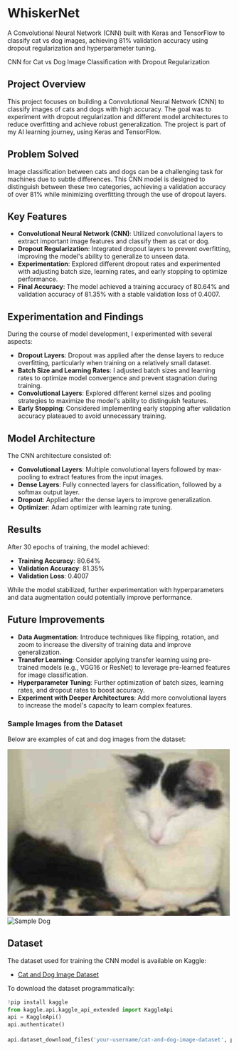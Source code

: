 # WhiskerNet
A Convolutional Neural Network (CNN) built with Keras and TensorFlow to classify cat vs dog images, achieving 81% validation accuracy using dropout regularization and hyperparameter tuning.

 CNN for Cat vs Dog Image Classification with Dropout Regularization

## Project Overview
This project focuses on building a Convolutional Neural Network (CNN) to classify images of cats and dogs with high accuracy. The goal was to experiment with dropout regularization and different model architectures to reduce overfitting and achieve robust generalization. The project is part of my AI learning journey, using Keras and TensorFlow.

## Problem Solved
Image classification between cats and dogs can be a challenging task for machines due to subtle differences. This CNN model is designed to distinguish between these two categories, achieving a validation accuracy of over 81% while minimizing overfitting through the use of dropout layers.

## Key Features
- **Convolutional Neural Network (CNN)**: Utilized convolutional layers to extract important image features and classify them as cat or dog.
- **Dropout Regularization**: Integrated dropout layers to prevent overfitting, improving the model's ability to generalize to unseen data.
- **Experimentation**: Explored different dropout rates and experimented with adjusting batch size, learning rates, and early stopping to optimize performance.
- **Final Accuracy**: The model achieved a training accuracy of 80.64% and validation accuracy of 81.35% with a stable validation loss of 0.4007.

## Experimentation and Findings
During the course of model development, I experimented with several aspects:
- **Dropout Layers**: Dropout was applied after the dense layers to reduce overfitting, particularly when training on a relatively small dataset.
- **Batch Size and Learning Rates**: I adjusted batch sizes and learning rates to optimize model convergence and prevent stagnation during training.
- **Convolutional Layers**: Explored different kernel sizes and pooling strategies to maximize the model's ability to distinguish features.
- **Early Stopping**: Considered implementing early stopping after validation accuracy plateaued to avoid unnecessary training.

## Model Architecture
The CNN architecture consisted of:
- **Convolutional Layers**: Multiple convolutional layers followed by max-pooling to extract features from the input images.
- **Dense Layers**: Fully connected layers for classification, followed by a softmax output layer.
- **Dropout**: Applied after the dense layers to improve generalization.
- **Optimizer**: Adam optimizer with learning rate tuning.

## Results
After 30 epochs of training, the model achieved:
- **Training Accuracy**: 80.64%
- **Validation Accuracy**: 81.35%
- **Validation Loss**: 0.4007

While the model stabilized, further experimentation with hyperparameters and data augmentation could potentially improve performance.

## Future Improvements
- **Data Augmentation**: Introduce techniques like flipping, rotation, and zoom to increase the diversity of training data and improve generalization.
- **Transfer Learning**: Consider applying transfer learning using pre-trained models (e.g., VGG16 or ResNet) to leverage pre-learned features for image classification.
- **Hyperparameter Tuning**: Further optimization of batch sizes, learning rates, and dropout rates to boost accuracy.
- **Experiment with Deeper Architectures**: Add more convolutional layers to increase the model's capacity to learn complex features.

### Sample Images from the Dataset
Below are examples of cat and dog images from the dataset:

![Sample Cat](dataset_examples/cat_dog_5.jpg)
![Sample Dog](images/dataset_examples/sample_dog.jpg)  

## Dataset
The dataset used for training the CNN model is available on Kaggle:
- [Cat and Dog Image Dataset](https://www.kaggle.com/datasets/stethomas/cat-and-dog-image-dataset-for-whiskernet/data)

To download the dataset programmatically:
```python
!pip install kaggle
from kaggle.api.kaggle_api_extended import KaggleApi
api = KaggleApi()
api.authenticate()

api.dataset_download_files('your-username/cat-and-dog-image-dataset', path='data/', unzip=True)
